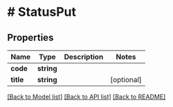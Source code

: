 # # StatusPut

## Properties

Name | Type | Description | Notes
------------ | ------------- | ------------- | -------------
**code** | **string** |  | 
**title** | **string** |  | [optional] 

[[Back to Model list]](../../README.md#documentation-for-models) [[Back to API list]](../../README.md#documentation-for-api-endpoints) [[Back to README]](../../README.md)


